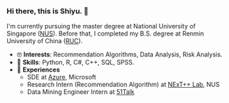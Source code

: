 ### Hi there, this is Shiyu. 👋

I'm currently pursuing the master degree at National University of Singapore ([NUS](https://www.stat.nus.edu.sg/)). Before that, I completed my B.S. degree at Renmin University of China ([RUC](http://stat.ruc.edu.cn/Home/index.htm#)). 

- :nerd_face: **Interests**: Recommendation Algorithms, Data Analysis, Risk Analysis.
- :muscle: **Skills**: Python, R, C#, C++, SQL, SPSS.
- :see_no_evil: **Experiences** 
  - SDE at [Azure](https://azure.microsoft.com/en-us/resources/cloud-computing-dictionary/what-is-azure/), Microsoft
  - Research Intern (Recommendation Algorithm) at [NExT++ Lab](https://www.nextcenter.org/), NUS
  - Data Mining Engineer Intern at [51Talk](https://51talk.ph/about)
 


<!--
**sherryahaha/sherryahaha** is a ✨ _special_ ✨ repository because its `README.md` (this file) appears on your GitHub profile.

Here are some ideas to get you started:

- 🔭 I’m currently working on ...
- 🌱 I’m currently learning ...
- 👯 I’m looking to collaborate on ...
- 🤔 I’m looking for help with ...
- 💬 Ask me about ...
- 📫 How to reach me: ...
- 😄 Pronouns: ...
- ⚡ Fun fact: ...
-->

